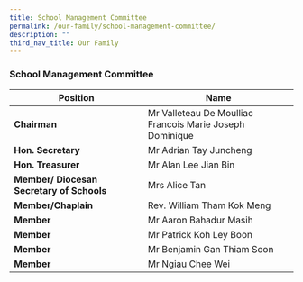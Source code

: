 ```yaml
---
title: School Management Committee
permalink: /our-family/school-management-committee/
description: ""
third_nav_title: Our Family
---
```

### School Management Committee
| Position | Name |
| --- | --- |
| **Chairman** | Mr Valleteau De Moulliac Francois Marie Joseph Dominique |
| **Hon. Secretary** | Mr Adrian Tay Juncheng |
| **Hon. Treasurer** | Mr Alan Lee Jian Bin |
| **Member/ Diocesan Secretary of Schools** | Mrs Alice Tan |
| **Member/Chaplain** | Rev. William Tham Kok Meng |
| **Member** | Mr Aaron Bahadur Masih |
| **Member** | Mr Patrick Koh Ley Boon|
| **Member** | Mr Benjamin Gan Thiam Soon |
| **Member** | Mr Ngiau Chee Wei |